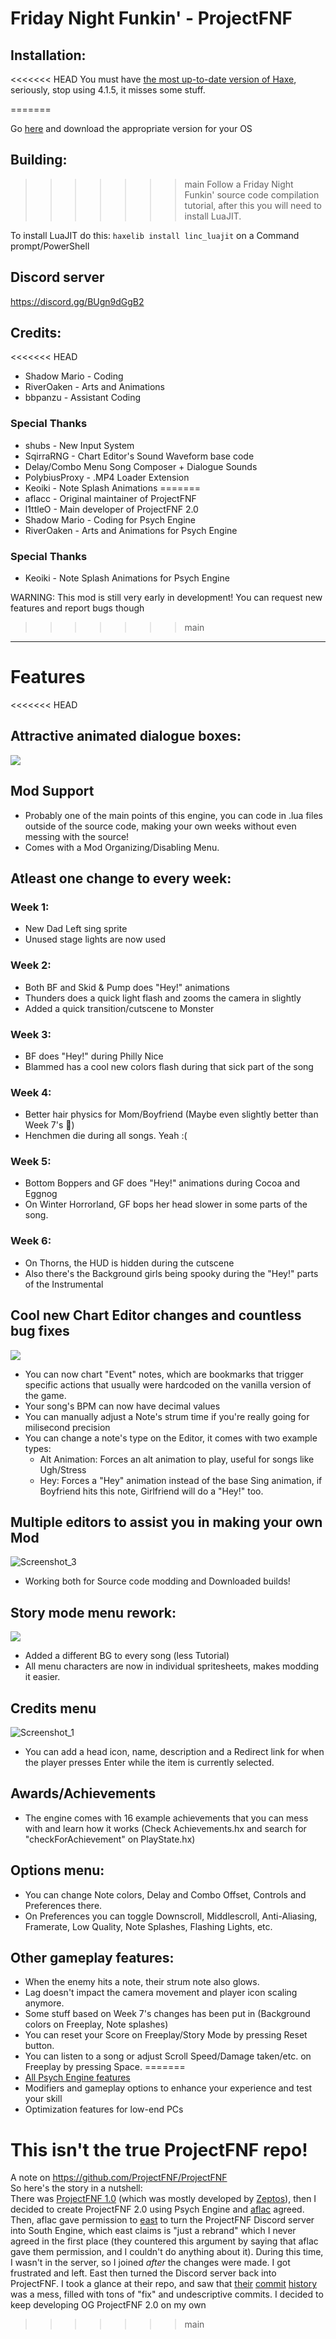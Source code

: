 # Friday Night Funkin' - ProjectFNF

## Installation:
<<<<<<< HEAD
You must have [the most up-to-date version of Haxe](https://haxe.org/download/), seriously, stop using 4.1.5, it misses some stuff.

=======

Go [here](https://github.com/l1ttleO/ProjectFNF/releases/latest) and download the appropriate version for your OS

## Building: 
>>>>>>> main
Follow a Friday Night Funkin' source code compilation tutorial, after this you will need to install LuaJIT.

To install LuaJIT do this: `haxelib install linc_luajit` on a Command prompt/PowerShell

## Discord server
https://discord.gg/BUgn9dGgB2

## Credits:
<<<<<<< HEAD
* Shadow Mario - Coding
* RiverOaken - Arts and Animations
* bbpanzu - Assistant Coding

### Special Thanks
* shubs - New Input System
* SqirraRNG - Chart Editor's Sound Waveform base code
* Delay/Combo Menu Song Composer + Dialogue Sounds
* PolybiusProxy - .MP4 Loader Extension
* Keoiki - Note Splash Animations
=======
* aflacc - Original maintainer of ProjectFNF
* l1ttleO - Main developer of ProjectFNF 2.0
* Shadow Mario - Coding for Psych Engine
* RiverOaken - Arts and Animations for Psych Engine

### Special Thanks
* Keoiki - Note Splash Animations for Psych Engine

WARNING: This mod is still very early in development! You can request new features and report bugs though
>>>>>>> main
_____________________________________

# Features

<<<<<<< HEAD
## Attractive animated dialogue boxes:

![](https://user-images.githubusercontent.com/44785097/127706669-71cd5cdb-5c2a-4ecc-871b-98a276ae8070.gif)


## Mod Support
* Probably one of the main points of this engine, you can code in .lua files outside of the source code, making your own weeks without even messing with the source!
* Comes with a Mod Organizing/Disabling Menu. 


## Atleast one change to every week:
### Week 1:
  * New Dad Left sing sprite 
  * Unused stage lights are now used
### Week 2:
  * Both BF and Skid & Pump does "Hey!" animations
  * Thunders does a quick light flash and zooms the camera in slightly
  * Added a quick transition/cutscene to Monster
### Week 3:
  * BF does "Hey!" during Philly Nice
  * Blammed has a cool new colors flash during that sick part of the song
### Week 4:
  * Better hair physics for Mom/Boyfriend (Maybe even slightly better than Week 7's :eyes:)
  * Henchmen die during all songs. Yeah :(
### Week 5:
  * Bottom Boppers and GF does "Hey!" animations during Cocoa and Eggnog
  * On Winter Horrorland, GF bops her head slower in some parts of the song.
### Week 6:
  * On Thorns, the HUD is hidden during the cutscene
  * Also there's the Background girls being spooky during the "Hey!" parts of the Instrumental

## Cool new Chart Editor changes and countless bug fixes
![](https://github.com/ShadowMario/FNF-PsychEngine/blob/main/docs/img/chart.png?raw=true)
* You can now chart "Event" notes, which are bookmarks that trigger specific actions that usually were hardcoded on the vanilla version of the game.
* Your song's BPM can now have decimal values
* You can manually adjust a Note's strum time if you're really going for milisecond precision
* You can change a note's type on the Editor, it comes with two example types:
  * Alt Animation: Forces an alt animation to play, useful for songs like Ugh/Stress
  * Hey: Forces a "Hey" animation instead of the base Sing animation, if Boyfriend hits this note, Girlfriend will do a "Hey!" too.

## Multiple editors to assist you in making your own Mod
![Screenshot_3](https://user-images.githubusercontent.com/44785097/144629914-1fe55999-2f18-4cc1-bc70-afe616d74ae5.png)
* Working both for Source code modding and Downloaded builds!

## Story mode menu rework:
![](https://i.imgur.com/UB2EKpV.png)
* Added a different BG to every song (less Tutorial)
* All menu characters are now in individual spritesheets, makes modding it easier.

## Credits menu
![Screenshot_1](https://user-images.githubusercontent.com/44785097/144632635-f263fb22-b879-4d6b-96d6-865e9562b907.png)
* You can add a head icon, name, description and a Redirect link for when the player presses Enter while the item is currently selected.

## Awards/Achievements
* The engine comes with 16 example achievements that you can mess with and learn how it works (Check Achievements.hx and search for "checkForAchievement" on PlayState.hx)

## Options menu:
* You can change Note colors, Delay and Combo Offset, Controls and Preferences there.
 * On Preferences you can toggle Downscroll, Middlescroll, Anti-Aliasing, Framerate, Low Quality, Note Splashes, Flashing Lights, etc.

## Other gameplay features:
* When the enemy hits a note, their strum note also glows.
* Lag doesn't impact the camera movement and player icon scaling anymore.
* Some stuff based on Week 7's changes has been put in (Background colors on Freeplay, Note splashes)
* You can reset your Score on Freeplay/Story Mode by pressing Reset button.
* You can listen to a song or adjust Scroll Speed/Damage taken/etc. on Freeplay by pressing Space.
=======
* [All Psych Engine features](https://github.com/ShadowMario/FNF-PsychEngine/tree/0.4.2#features)
* Modifiers and gameplay options to enhance your experience and test your skill
* Optimization features for low-end PCs
  
# This isn't the true ProjectFNF repo!
  
A note on https://github.com/ProjectFNF/ProjectFNF  
So here's the story in a nutshell:  
There was [ProjectFNF 1.0](https://github.com/aflacc/ProjectFNF) (which was mostly developed by [Zeptos](https://github.com/MagnusStrom)), then I decided to create ProjectFNF 2.0 using Psych Engine and [aflac](https://github.com/aflacc) agreed. Then, aflac gave permission to [east](https://github.com/EastDeveloper) to turn the ProjectFNF Discord server into South Engine, which east claims is "just a rebrand" which I never agreed in the first place (they countered this argument by saying that aflac gave them permission, and I couldn't do anything about it). During this time, I wasn't in the server, so I joined *after* the changes were made. I got frustrated and left. East then turned the Discord server back into ProjectFNF. I took a glance at their repo, and saw that [their](https://user-images.githubusercontent.com/61277953/139134145-e878d519-c6a6-4a9f-9df1-eb301ca17ad9.png) [commit](https://user-images.githubusercontent.com/61277953/139134360-4e1edca7-aa93-4ffd-aec2-1bffeebd3f6d.png) [history](https://user-images.githubusercontent.com/61277953/139279406-e0275609-a95a-4d55-867f-c3ad8bcc3aff.png)
was a mess, filled with tons of "fix" and undescriptive commits. I decided to keep developing OG ProjectFNF 2.0 on my own
>>>>>>> main
